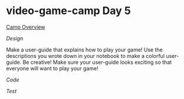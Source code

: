 # video-game-camp Day 5

[Camp Overview](../README.md)

*Design*

Make a user-guide that explains how to play your game!
Use the descriptions you wrote down in your notebook to make a colorful user-guide.
Be creative!
Make sure your user-guide looks exciting so that everyone will want to play your game!

*Code*

*Test*

